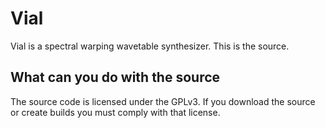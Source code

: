 # Vial
Vial is a spectral warping wavetable synthesizer. This is the source.

## What can you do with the source
The source code is licensed under the GPLv3. If you download the source or create builds you must comply with that license.
